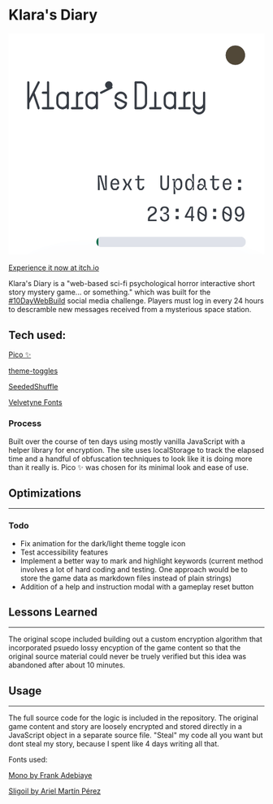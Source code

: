 # Klara's Diary

![Animated preview of the game](src/klaracomplete.gif)

[Experience it now at itch.io](https://intelagense.itch.io/klaras-diary)

Klara's Diary is a "web-based sci-fi psychological horror interactive short story mystery game... or something." which was built for the [#10DayWebBuild](https://10daywebbuild.netlify.app/) social media challenge. Players must log in every 24 hours to descramble new messages received from a mysterious space station.

## Tech used:

[Pico ✨](https://v2.picocss.com/docs)

[theme-toggles](https://toggles.dev/)

[SeededShuffle](https://github.com/LouisT/SeededShuffle)

[Velvetyne Fonts](https://velvetyne.fr/)

### Process

Built over the course of ten days using mostly vanilla JavaScript with a helper library for encryption. The site uses localStorage to track the elapsed time and a handful of obfuscation techniques to look like it is doing more than it really is. Pico ✨ was chosen for its minimal look and ease of use. 

## Optimizations
---

### Todo
- Fix animation for the dark/light theme toggle icon 
- Test accessibility features  
- Implement a better way to mark and highlight keywords (current method involves a lot of hard coding and testing. One approach would be to store the game data as markdown files instead of plain strings)
- Addition of a help and instruction modal with a gameplay reset button  

## Lessons Learned
---

The original scope included building out a custom encryption algorithm that incorporated psuedo lossy encyption of the game content so that the original source material could never be truely verified but this idea was abandoned after about 10 minutes. 

## Usage
---

The full source code for the logic is included in the repository. The original game content and story are loosely encrypted and stored directly in a JavaScript object in a separate source file. "Steal" my code all you want but dont steal my story, because I spent like 4 days writing all that. 

Fonts used:

[Mono by Frank Adebiaye](http://velvetyne.fr/fonts/mono/)

[Sligoil by Ariel Martín Pérez](http://velvetyne.fr/fonts/sligoil/)
